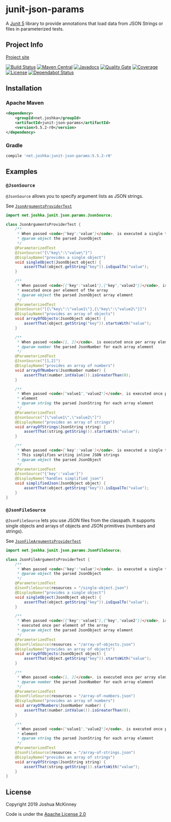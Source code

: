 # junit-json-params

A [Junit 5](http://junit.org/junit5/) library to provide annotations that load
data from JSON Strings or files in parameterized tests.

## Project Info
[Project site](http://www.joshka.net/junit-json-params)

[![Build Status](https://travis-ci.org/joshka/junit-json-params.svg?branch=master)](https://travis-ci.org/joshka/junit-json-params)
[![Maven Central](https://img.shields.io/maven-central/v/net.joshka/junit-json-params.svg?label=Maven%20Central)](https://search.maven.org/search?q=g:%22net.joshka%22%20AND%20a:%22junit-json-params%22)
[![Javadocs](https://javadoc.io/badge/net.joshka/junit-json-params.svg)](https://javadoc.io/doc/net.joshka/junit-json-params)
[![Quality Gate](https://sonarcloud.io/api/project_badges/measure?project=net.joshka%3Ajunit-json-params&metric=alert_status)](https://sonarcloud.io/dashboard/index/net.joshka:junit-json-params)
[![Coverage](https://sonarcloud.io/api/project_badges/measure?project=net.joshka%3Ajunit-json-params&metric=coverage)](https://sonarcloud.io/component_measures?id=net.joshka:junit-json-params&metric=coverage)
[![License](https://img.shields.io/github/license/joshka/junit-json-params.svg)](blob/master/LICENSE.txt)
[![Dependabot Status](https://api.dependabot.com/badges/status?host=github&repo=joshka/junit-json-params)](https://dependabot.com)

## Installation

### Apache Maven
```xml
<dependency>
    <groupId>net.joshka</groupId>
    <artifactId>junit-json-params</artifactId>
    <version>5.5.2-r0</version>
</dependency>
```

### Gradle
```groovy
compile 'net.joshka:junit-json-params:5.5.2-r0'
```

## Examples

### `@JsonSource`
`@JsonSource` allows you to specify argument lists as JSON strings.

See [`JsonArgumentsProviderTest`](https://github.com/joshka/junit-json-params/blob/master/src/test/java/net/joshka/junit/json/params/JsonArgumentsProviderTest.java)

```java
import net.joshka.junit.json.params.JsonSource;

class JsonArgumentsProviderTest {
    /**
     * When passed <code>{"key":"value"}</code>, is executed a single time
     * @param object the parsed JsonObject
     */
    @ParameterizedTest
    @JsonSource("{\"key\":\"value\"}")
    @DisplayName("provides a single object")
    void singleObject(JsonObject object) {
        assertThat(object.getString("key")).isEqualTo("value");
    }

    /**
     * When passed <code>[{"key":"value1"},{"key","value2"}]</code>, is
     * executed once per element of the array
     * @param object the parsed JsonObject array element
     */
    @ParameterizedTest
    @JsonSource("[{\"key\":\"value1\"},{\"key\":\"value2\"}]")
    @DisplayName("provides an array of objects")
    void arrayOfObjects(JsonObject object) {
        assertThat(object.getString("key")).startsWith("value");
    }

    /**
     * When passed <code>[1, 2]</code>, is executed once per array element
     * @param number the parsed JsonNumber for each array element
     */
    @ParameterizedTest
    @JsonSource("[1,2]")
    @DisplayName("provides an array of numbers")
    void arrayOfNumbers(JsonNumber number) {
        assertThat(number.intValue()).isGreaterThan(0);
    }

    /**
     * When passed <code>["value1","value2"]</code>, is executed once per array
     * element
     * @param string the parsed JsonString for each array element
     */
    @ParameterizedTest
    @JsonSource("[\"value1\",\"value2\"]")
    @DisplayName("provides an array of strings")
    void arrayOfStrings(JsonString string) {
        assertThat(string.getString()).startsWith("value");
    }

    /**
     * When passed <code>{'key':'value'}</code>, is executed a single time.
     * This simplifies writing inline JSON strings
     * @param object the parsed JsonObject
     */
    @ParameterizedTest
    @JsonSource("{'key':'value'}")
    @DisplayName("handles simplified json")
    void simplifiedJson(JsonObject object) {
        assertThat(object.getString("key")).isEqualTo("value");
    }
}
```

### `@JsonFileSource`
`@JsonFileSource` lets you use JSON files from the classpath. It supports
single objects and arrays of objects and JSON primitives (numbers and strings).

See [`JsonFileArgumentsProviderTest`](https://github.com/joshka/junit-json-params/blob/master/src/test/java/net/joshka/junit/json/params/JsonFileArgumentsProviderTest.java)

```java
import net.joshka.junit.json.params.JsonFileSource;

class JsonFileArgumentsProviderTest {
    /**
     * When passed <code>{"key":"value"}</code>, is executed a single time
     * @param object the parsed JsonObject
     */
    @ParameterizedTest
    @JsonFileSource(resources = "/single-object.json")
    @DisplayName("provides a single object")
    void singleObject(JsonObject object) {
        assertThat(object.getString("key")).isEqualTo("value");
    }

    /**
     * When passed <code>[{"key":"value1"},{"key","value2"}]</code>, is
     * executed once per element of the array
     * @param object the parsed JsonObject array element
     */
    @ParameterizedTest
    @JsonFileSource(resources = "/array-of-objects.json")
    @DisplayName("provides an array of objects")
    void arrayOfObjects(JsonObject object) {
        assertThat(object.getString("key")).startsWith("value");
    }

    /**
     * When passed <code>[1, 2]</code>, is executed once per array element
     * @param number the parsed JsonNumber for each array element
     */
    @ParameterizedTest
    @JsonFileSource(resources = "/array-of-numbers.json")
    @DisplayName("provides an array of numbers")
    void arrayOfNumbers(JsonNumber number) {
        assertThat(number.intValue()).isGreaterThan(0);
    }

    /**
     * When passed <code>["value1","value2"]</code>, is executed once per array
     * element
     * @param string the parsed JsonString for each array element
     */
    @ParameterizedTest
    @JsonFileSource(resources = "/array-of-strings.json")
    @DisplayName("provides an array of strings")
    void arrayOfStrings(JsonString string) {
        assertThat(string.getString()).startsWith("value");
    }
}
```

## License
Copyright 2019 Joshua McKinney

Code is under the [Apache License 2.0](LICENSE.txt)
